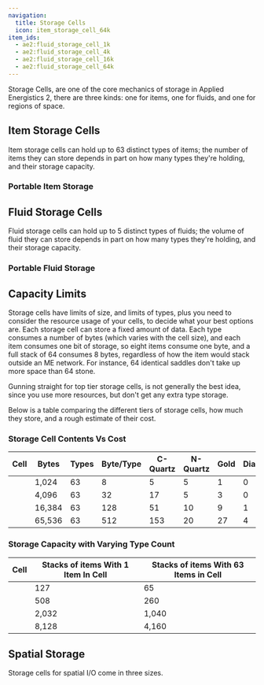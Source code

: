 ```yaml
---
navigation:
  title: Storage Cells
  icon: item_storage_cell_64k
item_ids:
  - ae2:fluid_storage_cell_1k
  - ae2:fluid_storage_cell_4k
  - ae2:fluid_storage_cell_16k
  - ae2:fluid_storage_cell_64k
---
```


Storage Cells, are one of the core mechanics of storage in Applied Energistics
2, there are three kinds: one for items, one for fluids, and one for regions of
space.

## Item Storage Cells

Item storage cells can hold up to 63 distinct types of items; the
number of items they can store depends in part on how many types they're
holding, and their storage capacity.

<ItemGrid>
  <ItemIcon itemId="item_storage_cell_1k" />
  <ItemIcon itemId="item_storage_cell_4k" />
  <ItemIcon itemId="item_storage_cell_16k" />
  <ItemIcon itemId="item_storage_cell_64k" />
</ItemGrid>

### Portable Item Storage

<ItemGrid>
  <ItemIcon itemId="portable_item_cell_1k" />
  <ItemIcon itemId="portable_item_cell_4k" />
  <ItemIcon itemId="portable_item_cell_16k" />
  <ItemIcon itemId="portable_item_cell_64k" />
</ItemGrid>

## Fluid Storage Cells

Fluid storage cells can hold up to 5 distinct types of fluids; the
volume of fluid they can store depends in part on how many types they're
holding, and their storage capacity.

<ItemGrid>
  <ItemIcon itemId="fluid_storage_cell_1k" />
  <ItemIcon itemId="fluid_storage_cell_4k" />
  <ItemIcon itemId="fluid_storage_cell_16k" />
  <ItemIcon itemId="fluid_storage_cell_64k" />
</ItemGrid>

### Portable Fluid Storage

<ItemGrid>
  <ItemIcon itemId="portable_fluid_cell_1k" />
  <ItemIcon itemId="portable_fluid_cell_4k" />
  <ItemIcon itemId="portable_fluid_cell_16k" />
  <ItemIcon itemId="portable_fluid_cell_64k" />
</ItemGrid>

## Capacity Limits

Storage cells have limits of size, and limits
of types, plus you need to consider the resource usage of your cells, to
decide what your best options are. Each storage cell can store a fixed amount
of data. Each type consumes a number of bytes (which varies with the cell
size), and each item consumes one bit of storage, so eight items consume one
byte, and a full stack of 64 consumes 8 bytes, regardless of how the item
would stack outside an ME network. For instance, 64 identical saddles don't
take up more space than 64 stone.

Gunning straight for top tier storage cells, is not generally the best idea,
since you use more resources, but don't get any extra type storage.

Below is a table comparing the different tiers of storage cells, how much they store, and
a rough estimate of their cost.

### Storage Cell Contents Vs Cost

| Cell                                    | Bytes  | Types | Byte/Type | C-Quartz | N-Quartz | Gold | Diamonds |
| --------------------------------------- | ------ | ----- | --------- | -------- | -------- | ---- | -------- |
| <ItemLink id="item_storage_cell_1k" />  | 1,024  | 63    | 8         | 5        | 5        | 1    | 0        |
| <ItemLink id="item_storage_cell_4k" />  | 4,096  | 63    | 32        | 17       | 5        | 3    | 0        |
| <ItemLink id="item_storage_cell_16k" /> | 16,384 | 63    | 128       | 51       | 10       | 9    | 1        |
| <ItemLink id="item_storage_cell_64k" /> | 65,536 | 63    | 512       | 153      | 20       | 27   | 4        |

### Storage Capacity with Varying Type Count

| Cell                                    | Stacks of items With 1 Item In Cell | Stacks of items With 63 Items in Cell |
| --------------------------------------- | ----------------------------------- | ------------------------------------- |
| <ItemLink id="item_storage_cell_1k" />  | 127                                 | 65                                    |
| <ItemLink id="item_storage_cell_4k" />  | 508                                 | 260                                   |
| <ItemLink id="item_storage_cell_16k" /> | 2,032                               | 1,040                                 |
| <ItemLink id="item_storage_cell_64k" /> | 8,128                               | 4,160                                 |

## Spatial Storage

Storage cells for spatial I/O come in three sizes.

<ItemGrid>
  <ItemIcon itemId="spatial_storage_cell_2" />
  <ItemIcon itemId="spatial_storage_cell_16" />
  <ItemIcon itemId="spatial_storage_cell_128" />
</ItemGrid>
